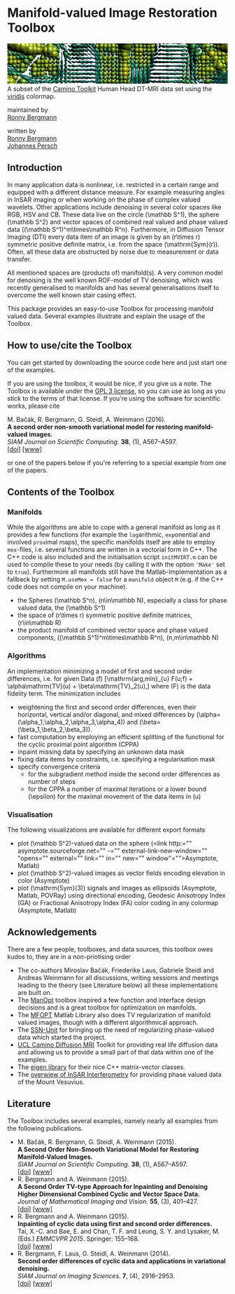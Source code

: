 # Manifold-valued Image Restoration Toolbox

![](docs/MVIRT_banner.png)A subset of the [Camino Toolkit](http://camino.cs.ucl.ac.uk) Human Head DT-MRI data set using the [viridis](http://bids.github.io/colormap/) colormap.

maintained by  
[Ronny Bergmann](imagepro/members/bergmann/)

written by  
[Ronny Bergmann](http://www.mathematik.uni-kl.de/imagepro/members/bergmann/)  
[Johannes Persch](http://www.mathematik.uni-kl.de/imagepro/members/persch/)

## Introduction

In many application data is nonlinear, i.e. restricted in a certain range and equipped with a different distance measure. For example measuring angles in InSAR imaging or when working on the phase of complex valued wavelets. Other applications include denoising in several color spaces like RGB, HSV and CB. These data live on the circle \(\mathbb S^1\), the sphere \(\mathbb S^2\) and vector spaces of combined real valued and phase valued data \((\mathbb S^1)^m\times\mathbb R^n\). Furthermore, in Diffusion Tensor Imaging (DTI) every data item of an image is given by an \(r\times r\) symmetric positive definite matrix, i.e. from the space \(\mathrm{Sym}(r)\). Often, all these data are obstructed by noise due to measurement or data transfer.

All mentioned spaces are (products of) manifold(s). A very common model for denoising is the well known ROF-model of TV denoising, which was recently generalised to manifolds and has several generalisations itself to overcome the well known stair casing effect.

This package provides an easy-to-use Toolbox for processing manifold valued data. Several examples illustrate and explain the usage of the Toolbox.

## How to use/cite the Toolbox

You can get started by downloading the source code here and just start one of the examples.

If you are using the toolbox, it would be nice, if you give us a note. The Toolbox is available under the [GPL 3 license]( http://www.gnu.org/licenses/gpl.txt), so you can use as long as you stick to the terms of that license. If you're using the software for scientific works, please cite

M. Bačák, R. Bergmann, G. Steidl, A. Weinmann (2016).  
**A second order non-smooth variational model for restoring manifold-valued images.**  
_SIAM Journal on Scientific Computing_. **38**, (1), A567–A597\.  
[[doi]](http://dx.doi.org/10.1137/15M101988X) [[www]](http://arxiv.org/pdf/1506.02409v2.pdf)

or one of the papers below if you're referring to a special example from one of the papers.

## Contents of the Toolbox

### Manifolds

While the algorithms are able to cope with a general manifold as long as it provides a few functions (for example the `log`arithmic, `exp`onential and involved `prox`imal maps), the specific manifolds itself are able to employ `mex`-files, i.e. several functions are written in a vectorial form in C++. The C++ code is also included and the initialisation script `initMVIRT.m` can be used to compile these to your needs (by calling it with the option `'Make'` set to `true`). Furthermore all manifolds still have the Matlab-Implementation as a fallback by setting `M.useMex = false` for a `manifold` object `M` (e.g. if the C++ code does not compile on your machine).

*   the Spheres \(\mathbb S^n\), \(n\in\mathbb N\), especially a class for phase valued data, the \(\mathbb S^1\)
*   the space of \(r\times r\) symmetric positive definite matrices, \(r\in\mathbb R\)
*   the product manifold of combined vector space and phase valued components, \((\mathbb S^1)^m\times\mathbb R^n\), \(n,m\in\mathbb N\)

### Algorithms

An implementation minimizing a model of first and second order differences, i.e. for given Data \(f\) \[\mathrm{arg\,min}_{u} F(u;f) + \alpha\mathrm{TV}(u) + \beta\mathrm{TV}_2(u),\] where \(F\) is the data fidelity term. The minimization includes

*   weightening the first and second order differences, even their horizontal, vertical and/or diagonal, and mixed differences by \(\alpha= (\alpha_1,\alpha_2,\alpha_3,\alpha_4)\) and \(\beta=(\beta_1,\beta_2,\beta_3)\).
*   fast computation by employing an efficient splitting of the functional for the cyclic proximal point algorithm (CPPA)
*   inpaint missing data by specifying an unknown data mask
*   fixing data items by constraints, i.e. specifying a regularisation mask
*   specify convergence criteria
    *   for the subgradient method inside the second order differences as number of steps
    *   for the CPPA a number of maximal iterations or a lower bound \(\epsilon\) for the maximal movement of the data items in \(u\)

### Visualisation

The following visualizations are available for different export formats

*   plot \(\mathbb S^2\)-valued data on the sphere (<link http:="" asymptote.sourceforge.net="" -="" external-link-new-window="" "opens="" external="" link="" in="" new="" window"="">Asymptote, Matlab)
*   plot \(\mathbb S^2\)-valued images as vector fields encoding elevation in color (Asymptote)
*   plot \(\mathrm{Sym}(3)\) signals and images as ellipsoids (Asymptote, Matlab, POVRay) using directional encoding, Geodesic Anisotropy Index (GA) or Fractional Anisotropy Index (FA) color coding in any colormap (Asymptote, Matlab)

## Acknowledgements

There are a few people, toolboxes, and data sources, this toolbox owes kudos to, they are in a non-priotising order

*   The co-authors Miroslav Bačák, Friederike Laus, Gabriele Steidl and Andreas Weinmann for all discussions, writing sessions and meetings leading to the theory (see Literature below) all these implementations are built on.
*   The [ManOpt](http://www.manopt.org) toolbox inspired a few function and interface design decisions and is a great toolbox for optimization on manifolds.
*   The [MFOPT](http://www.lellmann.net/work/software/mfopt) Matlab Library also does TV regularization of manifold valued images, though with a different algorithmical approach.
*   The [SSN-Unit](http://www.snnu.uni-saarland.de) for bringing up the need of regularizing phase-valued data which started the project.
*   [UCL Camino Diffusion MRI](http://camino.cs.ucl.ac.uk) Toolkit for providing real life diffusion data and allowing us to provide a small part of that data within one of the examples.
*   The [eigen library](http://eigen.tuxfamily.org/) for their nice C++ matrix-vector classes.
*   The [overwiew of InSAR Interferometry](https://earth.esa.int/workshops/ers97/program-details/speeches/rocca-et-al/) for providing phase valued data of the Mount Vesuvius.

## Literature

The Toolbox includes several examples, namely nearly all examples from the following publications.

*   M. Bačák, R. Bergmann, G. Steidl, A. Weinmann (2015).  
    **A Second Order Non-Smooth Variational Model for Restoring Manifold-Valued Images.**  
    _SIAM Journal on Scientific Computing._ **38**, (1), A567–A597.  
    [[doi]](http://dx.doi.org/10.1137/15M101988X) [[www]](http://arxiv.org/pdf/1506.02409v2.pdf)
*   R. Bergmann and A. Weinmann (2015).  
    **A Second Order TV-type Approach for Inpainting and Denoising Higher Dimensional Combined Cyclic and Vector Space Data.**  
    _Journal of Mathematical Imaging and Vision_. **55**, (3), 401–427.  
    [[doi]](http://dx.doi.org/10.1007/s10851-015-0627-3) [[www]](http://arxiv.org/pdf/1501.02684v2.pdf)
*   R. Bergmann and A. Weinmann (2015).  
    **Inpainting of cyclic data using first and second order differences.**  
    Tai, X.-C. and Bae, E. and Chan, T. F. and Leung, S. Y. and Lysaker, M. (Eds.) _EMMCVPR 2015_. Springer: 155–168.  
    [[doi]](http://dx.doi.org/10.1007/978-3-319-14612-6_12) [[www]](http://arxiv.org/pdf/1410.1998v1.pdf)
*   R. Bergmann, F. Laus, G. Steidl, A. Weinmann (2014).  
    **Second order differences of cyclic data and applications in variational denoising.**  
    _SIAM Journal on Imaging Sciences_. **7**, (4), 2916–2953.  
    [[doi]](http://dx.doi.org/10.1137/140969993) [[www]](http://arxiv.org/pdf/1405.5349v1.pdf)